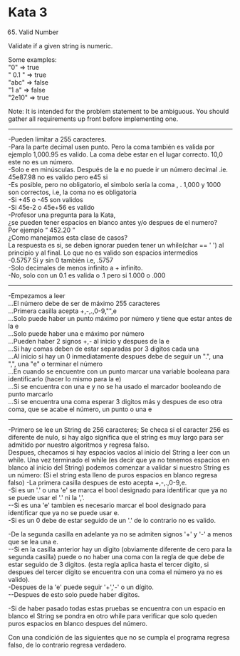 # Kata 3

65. Valid Number  
  
Validate if a given string is numeric.  
  
Some examples:  
"0" => true  
" 0.1 " => true  
"abc" => false  
"1 a" => false  
"2e10" => true  
  
Note: It is intended for the problem statement to be ambiguous. You should gather all requirements up front before implementing one.  

---------------------------------------------------------------------------------------------------------------
-Pueden limitar a 255 caracteres.  
-Para la parte decimal usen punto. Pero la coma también es valida por ejemplo 1,000.95 es valido. La coma debe estar en el lugar correcto. 10,0 este no es un número.  
-Solo e en minúsculas. Después de la e no puede ir un número decimal .ie. 45e87.98 no es valido pero e45 si  
-Es posible, pero no obligatorio, el simbolo sería la coma , .  1,000 y 1000 son correctos, i.e, la coma no es obligatoria  
-Si +45 o -45 son validos  
-Si 45e-2 o 45e+56 es valido  
-Profesor una pregunta para la Kata,   
¿se pueden tener espacios en blanco antes y/o despues de el numero?   
Por ejemplo “    452.20    “  
¿Como manejamos esta clase de casos?  
La respuesta es si, se deben ignorar pueden tener un while(char == ' ') al principio y al final. Lo que no es valido son espacios intermedios  
-0.5757 Si y sin 0 también i.e, .5757  
-Solo decimales de menos infinito a + infinito.  
-No, solo con un 0.1 es valida o .1 pero si 1.000 o .000  

------------------------------------------------------------------------------------------------------------
-Empezamos a leer  
...El número debe de ser de máximo 255 caracteres  
...Primera casilla acepta +,-,.,0-9,"",e  
...Solo puede haber un punto máximo por número y tiene que estar antes de la e  
...Solo puede haber una e máximo por número  
...Pueden haber 2 signos +,- al inicio y despues de la e  
...Si hay comas deben de estar separadas por 3 digitos cada una  
...Al inicio si hay un 0 inmediatamente despues debe de seguir un ".", una ",", una "e" o terminar el número  
...En cuando se encuentre con un punto marcar una variable booleana para identificarlo (hacer lo mismo para la e)   
...Si se encuentra con una e y no se ha usado el marcador booleando de punto marcarlo  
...Si se encuentra una coma esperar 3 digitos más y despues de eso otra coma, que se acabe el número, un punto o una e 

---------------------------------------------------------------------------------------------------------------

-Primero se lee un String de 256 caracteres; Se checa si el caracter 256 es diferente de nulo, si hay algo significa que el string es muy largo para ser admitido por nuestro algoritmos y regresa falso.  
Despues, checamos si hay espacios vacios al inicio del String a leer con un while. Una vez terminado el while (es decir que ya no tenemos espacios en blanco al inicio del String) podemos comenzar a validar si nuestro String es un número: 
(Si el string esta lleno de puros espacios en blanco regresa falso) 
-La primera casilla despues de esto acepta +,-,.,0-9,e.  
-Si es un '.' o una 'e' se marca el bool designado para identificar que ya no se puede usar el '.' ni la ','.  
--Si es una 'e' tambien es necesario marcar el bool designado para identificar que ya no se puede usar e.  
-Si es un 0 debe de estar seguido de un '.' de lo contrario no es valido.  
  
-De la segunda casilla en adelante ya no se admiten signos '+' y '-' a menos que se lea una e.  
--Si en la casilla anterior hay un dígito (obviamente diferente de cero para la segunda casilla) puede o no haber una coma con la regla de que debe de estar seguido de 3 digitos. (esta regla aplica hasta el tercer digito, si despues del tercer dígito se encuentra con una coma el número ya no es valido).  
-Despues de la 'e' puede seguir '+','-' o un dígito.  
--Despues de esto solo puede haber dígitos.  

-Si de haber pasado todas estas pruebas se encuentra con un espacio en blanco el String se pondra en otro while para verificar que solo queden puros espacios en blanco despues del número.  
  
Con una condición de las siguientes que no se cumpla el programa regresa falso, de lo contrario regresa verdadero.  